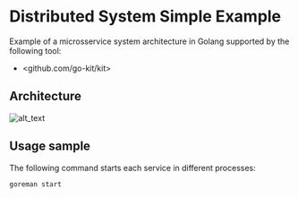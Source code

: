 # Distributed System Simple Example

Example of a microsservice system architecture in Golang supported by the following tool:
* <github.com/go-kit/kit>

## Architecture

![alt_text](http://res.cloudinary.com/ufpe/image/upload/v1521074610/mid.png "System Scheme")

## Usage sample

The following command starts each service in different processes:

``` bash
goreman start
```
